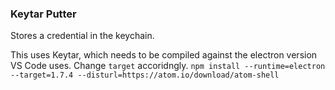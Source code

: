 ### Keytar Putter

Stores a credential in the keychain.

This uses Keytar, which needs to be compiled against the electron version VS Code uses. Change `target` accoridngly.
`npm install --runtime=electron --target=1.7.4 --disturl=https://atom.io/download/atom-shell`